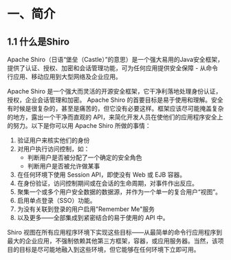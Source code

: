 <!--title: Shiro 基础
description: Apache Shiro（日语“堡垒（Castle）”的意思）是一个强大易用的Java安全框架，提供了认证、授权、加密和会话管理功能，可为任何应用提供安全保障 - 从命令行应用、移动应用到大型网络及企业应用。
type: 笔记
firstPicture: http://static-blog.top234.top/image/1.png
status: 1
priority: 6
=top234=-->



# 一、简介

## 1.1 什么是Shiro

Apache Shiro（日语“堡垒（Castle）”的意思）是一个强大易用的Java安全框架，提供了认证、授权、加密和会话管理功能，可为任何应用提供安全保障 - 从命令行应用、移动应用到大型网络及企业应用。

Apache Shiro 是一个强大而灵活的开源安全框架，它干净利落地处理身份认证，授权，企业会话管理和加密。
Apache Shiro 的首要目标是易于使用和理解。安全有时候是很复杂的，甚至是痛苦的，但它没有必要这样。框架应该尽可能掩盖复杂的地方，露出一个干净而直观的 API，来简化开发人员在使他们的应用程序安全上的努力。以下是你可以用 Apache Shiro 所做的事情：

1. 验证用户来核实他们的身份
2. 对用户执行访问控制，如：
	- 判断用户是否被分配了一个确定的安全角色
	- 判断用户是否被允许做某事
3. 在任何环境下使用 Session API，即使没有 Web 或 EJB 容器。
4. 在身份验证，访问控制期间或在会话的生命周期，对事件作出反应。
5. 聚集一个或多个用户安全数据的数据源，并作为一个单一的复合用户“视图”。
6. 启用单点登录（SSO）功能。
7. 为没有关联到登录的用户启用"Remember Me"服务
8. 以及更多——全部集成到紧密结合的易于使用的 API 中。

Shiro 视图在所有应用程序环境下实现这些目标——从最简单的命令行应用程序到最大的企业应用，不强制依赖其他第三方框架，容器，或应用服务器。当然，该项目的目标是尽可能地融入到这些环境，但它能够在任何环境下立即可用。